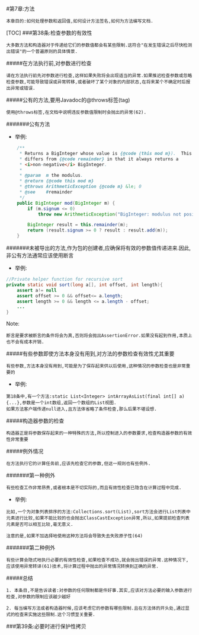 #第7章:方法
```
本章目的:如何处理参数和返回值,如何设计方法签名,如何为方法编写文档.
```
[TOC]
###第38条:检查参数的有效性
```
大多数方法和构造器对于传递给它们的参数值都会有某些限制.这符合"在发生错误之后尽快检测出错误"的一个普遍原则的具体情景.
```
#####在方法执行前,对参数进行检查
```
请在方法执行前先对参数进行检查,这样如果失败将会出现适当的异常.如果推迟检查参数或忽略检查参数,可能导致错误或异常转移,或者破坏了某个对象的内部状态,在将来某个不确定时后报出异常或错误.
```
#####公有的方法,要用Javadoc的@throws标签(tag)
```
使用@throws标签,在文档中说明违反参数值限制时会抛出的异常(62).
```
#######公有方法
- 举例:
```java
    /**
     * Returns a BigInteger whose value is {@code (this mod m}).  This method
     * differs from {@code remainder} in that it always returns a
     * <i>non-negative</i> BigInteger.
     *
     * @param  m the modulus.
     * @return {@code this mod m}
     * @throws ArithmeticException {@code m} &le; 0
     * @see    #remainder
     */
    public BigInteger mod(BigInteger m) {
        if (m.signum <= 0)
            throw new ArithmeticException("BigInteger: modulus not positive");

        BigInteger result = this.remainder(m);
        return (result.signum >= 0 ? result : result.add(m));
    }
```

#######未被导出的方法,作为包的创建者,应确保将有效的参数值传递进来.因此,非公有方法通常应该使用断言
- 举例:
```java
//Private helper function for recursive sort
private static void sort(long a[], int offset, int length){
	assert a!= null
    assert offset >= 0 && offset<= a.length;
    assert length >= 0 && length <= a.length - offset;
    ...
}
```
Note:
```
断言是要求被断言的条件将会为真,否则将会抛出AssertionError.如果没有起到作用,本质上也不会有成本开销.
```

#####有些参数即使方法本身没有用到,对方法的参数检查有效性尤其重要
```
有些参数,方法本身没有用到,可能是为了保存起来供以后使用,这种情况的参数检查也是非常重要的
```
- 举例:
```
第18条中,有一个方法:static List<Integer> intArrayAsList(final int[] a){...},参数是一个int数组,返回一个数组的List视图.
如果方法客户端传递null进入,且方法体省略了条件检查,那么后果不堪设想.
```

#####构造器参数的检查
```
构造器正是将参数保存起来的一种特殊的方法,所以控制进入的参数要求,检查构造器参数的有效性非常重要
```

#####例外情况
```
在方法执行它的计算任务前,应该先检查它的参数,但这一规则也有些例外.
```
#######第一种例外
```
有些检查工作非常昂贵,或者根本是不切实际的,而且有效性检查已隐含在计算过程中完成.
```
- 举例:
```
比如,一个为对象列表排序的方法:Collections.sort(List),sort方法会进行List列表中元素进行比较,如果不能比较的也会抛出ClassCastException异常,所以,如果提前检查列表元素是否可以相互比较,毫无意义.
```
```
注意的是,如果不加选择地使用这种方法将会导致失去失败原子性(64)
```

#######第二种例外
```
有些计算会隐式地执行必要的有效性检查,如果检查不成功,就会抛出错误的异常.这种情况下,应该使用异常转译(61)技术,将计算过程中抛出的异常情况转换到正确的异常.
```

#####总结
```
1. 本条目,不是告诉读者:对参数的任何限制都是件好事.其实,应该对方法必要的输入参数进行检查,对参数的限制应该越少越好
```
```
2. 每当编写方法或者构造器时候,应该考虑它的参数有哪些限制.且在方法体的开头处,通过显式的检查来实施这些限制.这个习惯至关重要.
```

###第39条:必要时进行保护性拷贝










